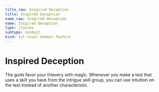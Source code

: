 ```yaml
---
title_raw: Inspired Deception
title: Inspired Deception
name_raw: Inspired Deception
name: Inspired Deception
type: classes
subtype: conduit
kind: 1st-level domain feature
---
```


# Inspired Deception

The gods favor your thievery with magic. Whenever you make a test that uses a skill you have from the intrigue skill group, you can use Intuition on the test instead of another characteristic.
